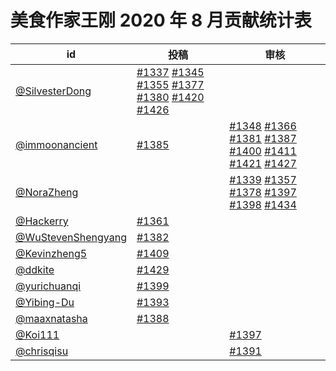 # 美食作家王刚 2020 年 8 月贡献统计表

| id | 投稿 | 审核 |
| -- | --- | --- |
| [@SilvesterDong](https://github.com/SilvesterDong) | [#1337](/../../issues/1337) [#1345](/../../issues/1345) [#1355](/../../issues/1355) [#1377](/../../issues/1377) [#1380](/../../issues/1380) [#1420](/../../issues/1420) [#1426](/../../issues/1426) | |
| [@immoonancient](https://github.com/immoonancient) | [#1385](/../../issues/1385) | [#1348](/../../issues/1348) [#1366](/../../issues/1366) [#1381](/../../issues/1381) [#1387](/../../issues/1387) [#1400](/../../issues/1400) [#1411](/../../issues/1411) [#1421](/../../issues/1421) [#1427](/../../issues/1427) |
| [@NoraZheng](https://github.com/NoraZheng) | | [#1339](/../../issues/1339) [#1357](/../../issues/1357) [#1378](/../../issues/1378) [#1397](/../../issues/1397) [#1398](/../../issues/1398) [#1434](/../../issues/1434) |
| [@Hackerry](https://github.com/Hackerry) | [#1361](/../../issues/1361) | |
| [@WuStevenShengyang](https://github.com/WuStevenShengyang) | [#1382](/../../issues/1382) | |
| [@Kevinzheng5](https://github.com/Kevinzheng5) | [#1409](/../../issues/1409) | |
| [@ddkite](https://github.com/ddkite) | [#1429](/../../issues/1429) | |
| [@yurichuanqi](https://github.com/yurichuanqi) | [#1399](/../../issues/1399) | |
| [@Yibing-Du](https://github.com/Yibing-Du) | [#1393](/../../issues/1393) | |
| [@maaxnatasha](https://github.com/maaxnatasha) | [#1388](/../../issues/1388) | |
| [@Koi111](https://github.com/Koi111) | | [#1397](/../../issues/1397) |
| [@chrisqisu](https://github.com/chrisqisu) | | [#1391](/../../issues/1391) |